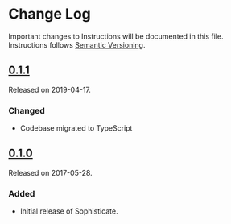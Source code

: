 # Change Log
Important changes to Instructions will be documented in this file.
Instructions follows [Semantic Versioning](http://semver.org/).

## [0.1.1](https://github.com/ephread/Sophisticate/releases/tag/0.1.1)
Released on 2019-04-17.

### Changed
- Codebase migrated to TypeScript

## [0.1.0](https://github.com/ephread/Sophisticate/releases/tag/0.1.0)
Released on 2017-05-28.

### Added
- Initial release of Sophisticate.
